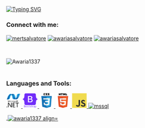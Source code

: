 [![Typing SVG](https://readme-typing-svg.demolab.com?font=Fira+Code&pause=1000&width=435&lines=Awaria+Salvatore;Discord:+awaria1337)](https://git.io/typing-svg)
<h3 align="left">Connect with me:</h3>
<p align="left">
<a href="https://linkedin.com/in/mertsalvatore" target="blank"><img align="center" src="https://raw.githubusercontent.com/rahuldkjain/github-profile-readme-generator/master/src/images/icons/Social/linked-in-alt.svg" alt="mertsalvatore" height="30" width="40" /></a>
<a href="https://instagram.com/awariasalvatore" target="blank"><img align="center" src="https://raw.githubusercontent.com/rahuldkjain/github-profile-readme-generator/master/src/images/icons/Social/instagram.svg" alt="awariasalvatore" height="30" width="40" /></a>
<a href="https://www.leetcode.com/awariasalvatore" target="blank"><img align="center" src="https://raw.githubusercontent.com/rahuldkjain/github-profile-readme-generator/master/src/images/icons/Social/leet-code.svg" alt="awariasalvatore" height="30" width="40" /></a>
  
</p>
</br>
<p><a href="https://www.buymeacoffee.com/Awaria1337"> <img align="left" src="https://cdn.buymeacoffee.com/buttons/v2/default-yellow.png" height="50" width="210" alt="Awaria1337" /></a></p><br><br>

<h3 align="left">Languages and Tools:</h3>
<p src="https://raw.githubusercontent.com/devicons/devicon/master/icons/csharp/csharp-original.svg" alt="csharp" width="40" height="40"/> </a> <a href="https://dotnet.microsoft.com/" target="_blank" rel="noreferrer"> <img src="https://raw.githubusercontent.com/devicons/devicon/master/icons/dot-net/dot-net-original-wordmark.svg" alt="dotnet" width="40" height="40"/> </a> <a href="https://www.linux.org/" target="_blank" rel="noreferrer"> <img align="left"> <a href="https://getbootstrap.com" target="_blank" rel="noreferrer"> <img src="https://raw.githubusercontent.com/devicons/devicon/master/icons/bootstrap/bootstrap-plain-wordmark.svg" alt="bootstrap" width="40" height="40"/> </a> <a href="https://www.w3schools.com/css/" target="_blank" rel="noreferrer"> <img src="https://raw.githubusercontent.com/devicons/devicon/master/icons/css3/css3-original-wordmark.svg" alt="css3" width="40" height="40"/> </a> <a href="https://www.w3.org/html/" target="_blank" rel="noreferrer"> <img src="https://raw.githubusercontent.com/devicons/devicon/master/icons/html5/html5-original-wordmark.svg" alt="html5" width="40" height="40"/> </a> <a href="https://developer.mozilla.org/en-US/docs/Web/JavaScript" target="_blank" rel="noreferrer"> <img src="https://raw.githubusercontent.com/devicons/devicon/master/icons/javascript/javascript-original.svg" alt="javascript" width="40" height="40"/> </a> <a href="https://www.microsoft.com/en-us/sql-server" target="_blank" rel="noreferrer"> <img src="https://www.svgrepo.com/show/303229/microsoft-sql-server-logo.svg" alt="mssql" width="40" height="40"/> 


<p>&nbsp;<img align="center" src="https://github-readme-stats.vercel.app/api?username=awaria1337&show_icons=true&locale=en" alt="awaria1337 align="center" "/></p>

